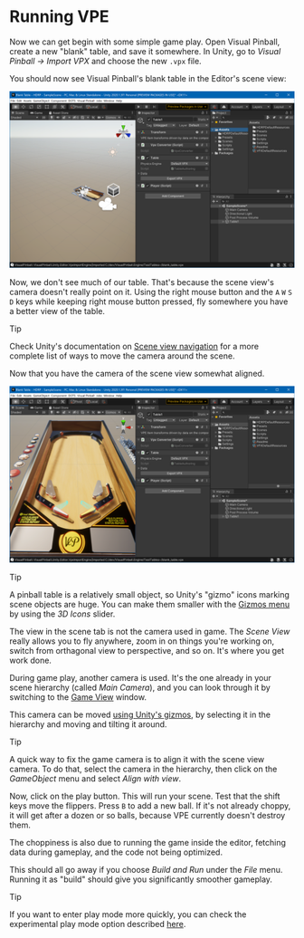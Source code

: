 # Running VPE

Now we can get begin with some simple game play. Open Visual Pinball, create a new "blank" table, and save it somewhere. In Unity, go to *Visual Pinball -> Import VPX* and choose the new `.vpx` file.

You should now see Visual Pinball's blank table in the Editor's scene view:

![Imported blank table](unity-imported-table.png)

Now, we don't see much of our table. That's because the scene view's camera doesn't really point on it. Using the right mouse button and the `A` `W` `S` `D` keys while keeping right mouse button pressed, fly somewhere you have a better view of the table.

> [!TIP]
> Check Unity's documentation on [Scene view navigation](https://docs.unity3d.com/Manual/SceneViewNavigation.html) for a more complete list of ways to move the camera around the scene.

Now that you have the camera of the scene view somewhat aligned.

![Scene view camera on table](unity-imported-table-aligned.png)

> [!TIP]
> A pinball table is a relatively small object, so Unity's "gizmo" icons marking scene objects are huge. You can make them smaller with the [Gizmos menu](https://docs.unity3d.com/Manual/GizmosMenu.html) by using the *3D Icons* slider.

The view in the scene tab is not the camera used in game. The *Scene View* really allows you to fly anywhere, zoom in on things you're working on, switch from orthagonal view to perspective, and so on. It's where you get work done.

During game play, another camera is used. It's the one already in your scene hierarchy (called *Main Camera*), and you can look through it by switching to the [Game View](https://docs.unity3d.com/Manual/GameView.html) window.

This camera can be moved [using Unity's gizmos](https://docs.unity3d.com/Manual/PositioningGameObjects.html), by selecting it in the hierarchy and moving and tilting it around. 

> [!TIP]
> A quick way to fix the game camera is to align it with the scene view camera. To do that, select the camera in the hierarchy, then click on the *GameObject* menu and select *Align with view*.

Now, click on the play button. This will run your scene. Test that the shift keys move the flippers. Press `B` to add a new ball. If it's not already choppy, it will get after a dozen or so balls, because VPE currently doesn't destroy them.

The choppiness is also due to running the game inside the editor, fetching data during gameplay, and the code not being optimized.

This should all go away if you choose *Build and Run* under the *File* menu. Running it as "build" should give you significantly smoother gameplay.

> [!TIP]
> If you want to enter play mode more quickly, you can check the experimental play mode option described [here](https://blogs.unity3d.com/2019/11/05/enter-play-mode-faster-in-unity-2019-3/).
